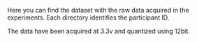 Here you can find the dataset with the raw data acquired in the experiments. Each directory identifies the participant ID. 

The data have been acquired at 3.3v and quantized using 12bit.
